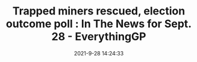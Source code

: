 ---
"title": "Trapped miners rescued, election outcome poll : In The News for Sept. 28 - EverythingGP"
"date": "2021-9-28 14:24:33"
"feed_name": "GOOGLENEWSMINING"
"feed_website": "https://news.google.com/search?q=mining%2Bincident&hl=en-US&gl=US&ceid=US:en"
"feed_rss": "https://news.google.com/rss/search?q=mining%2Bincident&hl=en-US&gl=US&ceid=US:en"
"link": "https://everythinggp.com/2021/09/28/trapped-miners-rescued-election-outcome-poll-in-the-news-for-sept-28/"
"source": "{'href': 'https://everythinggp.com', 'title': 'EverythingGP'}"
"file": "_posts/2021-1-1-f3397647931eb6e828593a6c3818b27eb847c121.md"
"accident": "0"
"drilling": "0"
"dead": "0"
"injured": "0"
"arrested": "0"
"where": "unknown site"
"place": "unknown place"
---